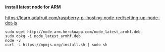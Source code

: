 #### install latest node for ARM

https://learn.adafruit.com/raspberry-pi-hosting-node-red/setting-up-node-dot-js

    sudo wget http://node-arm.herokuapp.com/node_latest_armhf.deb
    sudo dpkg -i node_latest_armhf.deb
    node -v
    curl -L https://npmjs.org/install.sh | sudo sh
